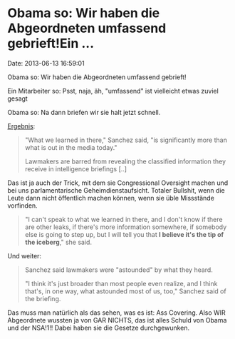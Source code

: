 Obama so: Wir haben die Abgeordneten umfassend gebrieft!Ein \...
================================================================

Date: 2013-06-13 16:59:01

Obama so: Wir haben die Abgeordneten umfassend gebrieft!

Ein Mitarbeiter so: Psst, naja, äh, \"umfassend\" ist vielleicht etwas
zuviel gesagt

Obama so: Na dann briefen wir sie halt jetzt schnell.

[Ergebnis](http://thehill.com/video/house/305047-dem-rep-lawmakers-learned-significantly-more-about-surveillance-programs-in-nsa-briefing):

> \"What we learned in there,\" Sanchez said, \"is significantly more
> than what is out in the media today.\"
>
> Lawmakers are barred from revealing the classified information they
> receive in intelligence briefings \[..\]

Das ist ja auch der Trick, mit dem sie Congressional Oversight machen
und bei uns parlamentarische Geheimdienstaufsicht. Totaler Bullshit,
wenn die Leute dann nicht öffentlich machen können, wenn sie üble
Missstände vorfinden.

> \"I can\'t speak to what we learned in there, and I don\'t know if
> there are other leaks, if there\'s more information somewhere, if
> somebody else is going to step up, but I will tell you that **I
> believe it\'s the tip of the iceberg**,\" she said.

Und weiter:

> Sanchez said lawmakers were \"astounded\" by what they heard.
>
> \"I think it\'s just broader than most people even realize, and I
> think that\'s, in one way, what astounded most of us, too,\" Sanchez
> said of the briefing.

Das muss man natürlich als das sehen, was es ist: Ass Covering. Also WIR
Abgeordnete wussten ja von GAR NICHTS, das ist alles Schuld von Obama
und der NSA!1!! Dabei haben sie die Gesetze durchgewunken.
